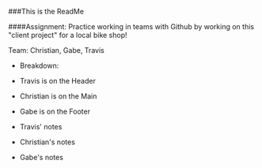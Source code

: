 ###This is the ReadMe

####Assignment: Practice working in teams with Github by working on this "client project" for a local bike shop!

Team: Christian, Gabe, Travis

- Breakdown:
 - Travis is on the Header
 - Christian is on the Main
 - Gabe is on the Footer


- Travis' notes


- Christian's notes


- Gabe's notes
